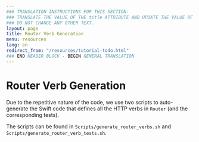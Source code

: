 ```yaml
---
### TRANSLATION INSTRUCTIONS FOR THIS SECTION:
### TRANSLATE THE VALUE OF THE title ATTRIBUTE AND UPDATE THE VALUE OF THE lang ATTRIBUTE.
### DO NOT CHANGE ANY OTHER TEXT.
layout: page
title: Router Verb Generation
menu: resources
lang: en
redirect_from: "/resources/tutorial-todo.html"
### END HEADER BLOCK - BEGIN GENERAL TRANSLATION
---
```


<div class="titleBlock">
	<h1>Router Verb Generation</h1>
</div>

Due to the repetitive nature of the code, we use two scripts to auto-generate the Swift code that defines all the HTTP verbs in `Router` (and the corresponding tests).

The scripts can be found in `Scripts/generate_router_verbs.sh` and `Scripts/generate_router_verb_tests.sh`.

